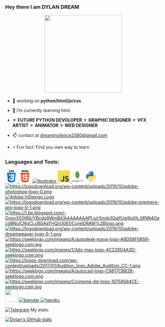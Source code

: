 ### 

<!--
**dreambotsProduction/dreambotsProduction** is a ✨ _special_ ✨ repository because its `README.md` (this file) appears on your GitHub profile.

Here are some ideas to get you started:

- 🔭 I’m currently working on ...
- 🌱 I’m currently learning ...
- 👯 I’m looking to collaborate on ...
- 🤔 I’m looking for help with ...
- 💬 Ask me about ...
- 📫 How to reach me: ...
- 😄 Pronouns: ...
- ⚡ Fun fact: ...
-->
### **Hey there I am DYLAN DREAM**


<div align="center">
    <img src="https://te.legra.ph/file/69d210e2c3d2b1c0df1b0.jpg"width="250" height="250">
</div>






- 🔭 working on **python/html/js/css**
- 🌱 I’m currently learning html
- ⚜️ **FUTURE PYTHON DEVOLOPER**
  ⚜️ **GRAPHIC DESIGNER**
  ⚜️ **VFX ARTIST**
  ⚜️ **ANIMATOR**
  ⚜️ **WEB DESIGNER**
  
- 📫 contact at dreaminsilence2580@gmail.com 
- ⚡ Fun fact: Find you own way to learn 
 
 
 <h3 align="left">Languages and Tools:</h3>
 <a href="https://www.w3schools.com/css/" target="_blank" rel="noreferrer"> <img src="https://raw.githubusercontent.com/devicons/devicon/master/icons/css3/css3-original-wordmark.svg" alt="css3" width="40" height="40"/>  </a> <a href="https://www.w3.org/html/" target="_blank" rel="noreferrer"> <img src="https://raw.githubusercontent.com/devicons/devicon/master/icons/html5/html5-original-wordmark.svg" alt="html5" width="40" height="40"/></a> <a href="https://www.adobe.com/in/products/illustrator.html" target="_blank" rel="noreferrer"> <img src="https://www.vectorlogo.zone/logos/adobe_illustrator/adobe_illustrator-icon.svg" alt="illustrator" width="40" height="40"/> </a><a href="https://developer.mozilla.org/en-US/docs/Web/JavaScript" target="_blank" rel="noreferrer"> <img src="https://raw.githubusercontent.com/devicons/devicon/master/icons/javascript/javascript-original.svg" alt="javascript" width="40" height="40"/> </a><a href="https://www.mongodb.com/" target="_blank" rel="noreferrer"> <img src="https://raw.githubusercontent.com/devicons/devicon/master/icons/mongodb/mongodb-original-wordmark.svg" alt="mongodb" width="40" height="40"/></a> <a href="https://www.python.org" target="_blank" rel="noreferrer"> <img src="https://raw.githubusercontent.com/devicons/devicon/master/icons/python/python-original.svg" alt="python" width="40" height="40"/> </a> <a href="https://www.adobe.com/in/products/photoshop.html" target="_blank" rel="noreferrer"><img src="https://logodownload.org/wp-content/uploads/2019/10/adobe-photoshop-logo-0.png" alt="https://logodownload.org/wp-content/uploads/2019/10/adobe-photoshop-logo-0.png" class="shrinkToFit transparent" width="40" height="40"</a><a href="https://www.adobe.com/in/products/indesign.html" target="_blank" rel="noreferrer"><img id="fancybox-img" src="https://1000logos.net/wp-content/uploads/2020/08/Adobe-InDesign-Logo.png" alt="Adobe InDesign Logo"width="45" height="35"></a><a href="https://www.adobe.com/in/products/indesign.html" target="_blank" rel="noreferrer"><img src="https://logodownload.org/wp-content/uploads/2019/10/adobe-premiere-pro-logo-0-1.png" alt="https://logodownload.org/wp-content/uploads/2019/10/adobe-premiere-pro-logo-0-1.png" class="shrinkToFit transparent" width="40" height="40"></a><a href="https://www.coreldraw.com/en/" target="_blank" rel="noreferrer"><img src="https://1.bp.blogspot.com/-GnpvXS1jtR0/YBcdg9WmBiI/AAAAAAAAPLs/r5mdo1QqjfUgi9oXh_MNN4OecgBNulCNgCLcBGAsYHQ/s1061/CorelDRAW%2Blogo.png" alt="https://1.bp.blogspot.com/-GnpvXS1jtR0/YBcdg9WmBiI/AAAAAAAAPLs/r5mdo1QqjfUgi9oXh_MNN4OecgBNulCNgCLcBGAsYHQ/s1061/CorelDRAW%2Blogo.png" class="shrinkToFit" width="47.6" height="40"></a><a href="https://www.adobe.com/in/products/dreamweaver.html" target="_blank" rel="noreferrer">  <img src="https://logodownload.org/wp-content/uploads/2019/10/adobe-dreamweaver-logo-0-1.png" alt="https://logodownload.org/wp-content/uploads/2019/10/adobe-dreamweaver-logo-0-1.png" class="shrinkToFit transparent" width="40" height="40"></a>
<a href="https://www.autodesk.in/products/maya/free-trial" target="_blank" rel="noreferrer"><img src="https://seeklogo.com/images/A/autodesk-maya-logo-A8D58F0B59-seeklogo.com.jpg" alt="https://seeklogo.com/images/A/autodesk-maya-logo-A8D58F0B59-seeklogo.com.jpg""width="40" height="40"> </a>  <a href="https://www.autodesk.in/products/3ds-max/free-trial" target="_blank" rel="noreferrer"><img src="https://seeklogo.com/images/1/3ds-max-logo-4C228D4A3D-seeklogo.com.png" alt="https://seeklogo.com/images/1/3ds-max-logo-4C228D4A3D-seeklogo.com.png" class="transparent"width="40" height="40"> </a>  <a href="https://www.adobe.com/in/products/audition.html" target="_blank" rel="noreferrer"><img src="https://logos-download.com/wp-content/uploads/2017/01/Audition_logo_Adobe_Audition_CC-1.png" alt="https://logos-download.com/wp-content/uploads/2017/01/Audition_logo_Adobe_Audition_CC-1.png" class="shrinkToFit transparent" width="49.3" height="40"><a/> <a href="https://www.autodesk.com/products/autocad" target="_blank" rel="noreferrer"><img src="https://seeklogo.com/images/A/autocad-logo-C9817CB828-seeklogo.com.png" alt="https://seeklogo.com/images/A/autocad-logo-C9817CB828-seeklogo.com.png" class="transparent"width="40" height="50"></a>  <a href="https://www.maxon.net/en/cinema-4d" target="_blank" rel="noreferrer"><img src="https://seeklogo.com/images/C/cinema-4d-logo-10758584CE-seeklogo.com.jpg" alt="https://seeklogo.com/images/C/cinema-4d-logo-10758584CE-seeklogo.com.jpg"width="40" height="40"></a>  <a href="https://code.visualstudio.com/" target="_blank" rel="noreferrer"><img src="https://cdn.cdnlogo.com/logos/v/82/visual-studio-code.svg"width="40" height="40"></a> <a href="https://www.blender.org/" target="_blank"> <img src="https://download.blender.org/branding/community/blender_community_badge_white.svg" alt="blender" width="40" height="40"/> </a>
<a href="https://heroku.com" target="_blank"> <img src="https://www.vectorlogo.zone/logos/heroku/heroku-icon.svg" alt="heroku" width="40" height="40"/> </a>



 
 [![Telegram](https://img.shields.io/badge/telegram-1b77FF.svg?style=for-the-badge&logo=telegram)](https://t.me/RealityRulez)
My stats: 

[![Dylan's GitHub stats](https://github-readme-stats.vercel.app/api?username=dreambotsproduction)](https://github.com/dreambotsproduction/github-readme-stats)
